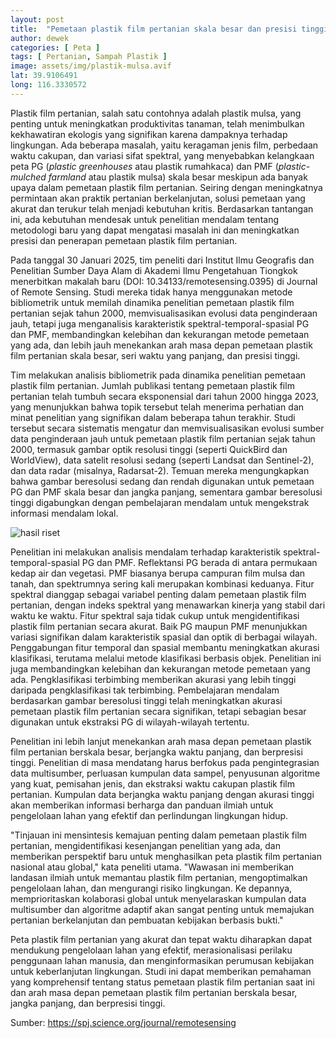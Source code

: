 ```yaml
---
layout: post
title:  "Pemetaan plastik film pertanian skala besar dan presisi tinggi: status terkini, tantangan, dan arah masa depan"
author: dewek
categories: [ Peta ]
tags: [ Pertanian, Sampah Plastik ]
image: assets/img/plastik-mulsa.avif
lat: 39.9106491
long: 116.3330572
---
```


Plastik film pertanian, salah satu contohnya adalah plastik mulsa, yang penting untuk meningkatkan produktivitas tanaman, telah menimbulkan kekhawatiran ekologis yang signifikan karena dampaknya terhadap lingkungan. Ada beberapa masalah, yaitu keragaman jenis film, perbedaan waktu cakupan, dan variasi sifat spektral, yang menyebabkan kelangkaan peta PG (_plastic greenhouses_ atau plastik rumahkaca) dan PMF (_plastic-mulched farmland_ atau plastik mulsa) skala besar meskipun ada banyak upaya dalam pemetaan plastik film pertanian. Seiring dengan meningkatnya permintaan akan praktik pertanian berkelanjutan, solusi pemetaan yang akurat dan terukur telah menjadi kebutuhan kritis. Berdasarkan tantangan ini, ada kebutuhan mendesak untuk penelitian mendalam tentang metodologi baru yang dapat mengatasi masalah ini dan meningkatkan presisi dan penerapan pemetaan plastik film pertanian.

Pada tanggal 30 Januari 2025, tim peneliti dari Institut Ilmu Geografis dan Penelitian Sumber Daya Alam di Akademi Ilmu Pengetahuan Tiongkok menerbitkan makalah baru (DOI: 10.34133/remotesensing.0395) di Journal of Remote Sensing. Studi mereka tidak hanya menggunakan metode bibliometrik untuk memilah dinamika penelitian pemetaan plastik film pertanian sejak tahun 2000, memvisualisasikan evolusi data penginderaan jauh, tetapi juga menganalisis karakteristik spektral-temporal-spasial PG dan PMF, membandingkan kelebihan dan kekurangan metode pemetaan yang ada, dan lebih jauh menekankan arah masa depan pemetaan plastik film pertanian skala besar, seri waktu yang panjang, dan presisi tinggi.

Tim melakukan analisis bibliometrik pada dinamika penelitian pemetaan plastik film pertanian. Jumlah publikasi tentang pemetaan plastik film pertanian telah tumbuh secara eksponensial dari tahun 2000 hingga 2023, yang menunjukkan bahwa topik tersebut telah menerima perhatian dan minat penelitian yang signifikan dalam beberapa tahun terakhir. Studi tersebut secara sistematis mengatur dan memvisualisasikan evolusi sumber data penginderaan jauh untuk pemetaan plastik film pertanian sejak tahun 2000, termasuk gambar optik resolusi tinggi (seperti QuickBird dan WorldView), data satelit resolusi sedang (seperti Landsat dan Sentinel-2), dan data radar (misalnya, Radarsat-2). Temuan mereka mengungkapkan bahwa gambar beresolusi sedang dan rendah digunakan untuk pemetaan PG dan PMF skala besar dan jangka panjang, sementara gambar beresolusi tinggi digabungkan dengan pembelajaran mendalam untuk mengekstrak informasi mendalam lokal.

![hasil riset](/assets/img/plastik-film/avif)

Penelitian ini melakukan analisis mendalam terhadap karakteristik spektral-temporal-spasial PG dan PMF. Reflektansi PG berada di antara permukaan kedap air dan vegetasi. PMF biasanya berupa campuran film mulsa dan tanah, dan spektrumnya sering kali merupakan kombinasi keduanya. Fitur spektral dianggap sebagai variabel penting dalam pemetaan plastik film pertanian, dengan indeks spektral yang menawarkan kinerja yang stabil dari waktu ke waktu. Fitur spektral saja tidak cukup untuk mengidentifikasi plastik film pertanian secara akurat. Baik PG maupun PMF menunjukkan variasi signifikan dalam karakteristik spasial dan optik di berbagai wilayah. Penggabungan fitur temporal dan spasial membantu meningkatkan akurasi klasifikasi, terutama melalui metode klasifikasi berbasis objek. Penelitian ini juga membandingkan kelebihan dan kekurangan metode pemetaan yang ada. Pengklasifikasi terbimbing memberikan akurasi yang lebih tinggi daripada pengklasifikasi tak terbimbing. Pembelajaran mendalam berdasarkan gambar beresolusi tinggi telah meningkatkan akurasi pemetaan plastik film pertanian secara signifikan, tetapi sebagian besar digunakan untuk ekstraksi PG di wilayah-wilayah tertentu.

Penelitian ini lebih lanjut menekankan arah masa depan pemetaan plastik film pertanian berskala besar, berjangka waktu panjang, dan berpresisi tinggi. Penelitian di masa mendatang harus berfokus pada pengintegrasian data multisumber, perluasan kumpulan data sampel, penyusunan algoritme yang kuat, pemisahan jenis, dan ekstraksi waktu cakupan plastik film pertanian. Kumpulan data berjangka waktu panjang dengan akurasi tinggi akan memberikan informasi berharga dan panduan ilmiah untuk pengelolaan lahan yang efektif dan perlindungan lingkungan hidup.

"Tinjauan ini mensintesis kemajuan penting dalam pemetaan plastik film pertanian, mengidentifikasi kesenjangan penelitian yang ada, dan memberikan perspektif baru untuk menghasilkan peta plastik film pertanian nasional atau global," kata peneliti utama. "Wawasan ini memberikan landasan ilmiah untuk memantau plastik film pertanian, mengoptimalkan pengelolaan lahan, dan mengurangi risiko lingkungan. Ke depannya, memprioritaskan kolaborasi global untuk menyelaraskan kumpulan data multisumber dan algoritme adaptif akan sangat penting untuk memajukan pertanian berkelanjutan dan pembuatan kebijakan berbasis bukti." 

Peta plastik film pertanian yang akurat dan tepat waktu diharapkan dapat mendukung pengelolaan lahan yang efektif, merasionalisasi perilaku penggunaan lahan manusia, dan menginformasikan perumusan kebijakan untuk keberlanjutan lingkungan. Studi ini dapat memberikan pemahaman yang komprehensif tentang status pemetaan plastik film pertanian saat ini dan arah masa depan pemetaan plastik film pertanian berskala besar, jangka panjang, dan berpresisi tinggi.

Sumber: <https://spj.science.org/journal/remotesensing>
